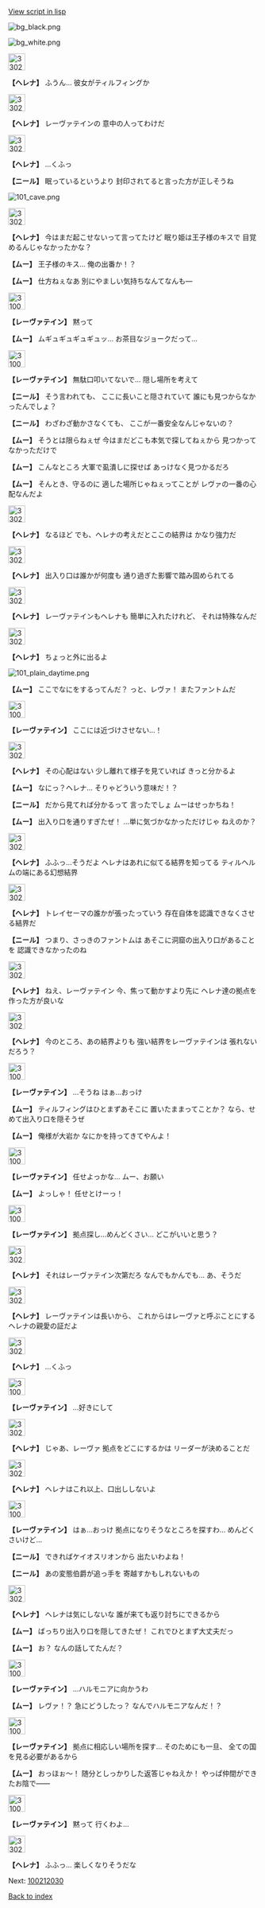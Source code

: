 [View script in lisp](../scripts/100212021.txt)

![bg_black.png](../images/backgrounds/bg_black.png)

![bg_white.png](../images/backgrounds/bg_white.png)

<img src="../images/units/3302811.png" alt="3302811.png" height="34"/>

**【ヘレナ】**
ふうん…
彼女がティルフィングか

<img src="../images/units/3302811.png" alt="3302811.png" height="34"/>

**【ヘレナ】**
レーヴァテインの
意中の人ってわけだ

<img src="../images/units/3302811.png" alt="3302811.png" height="34"/>

**【ヘレナ】**
…くふっ

**【ニール】**
眠っているというより
封印されてると言った方が正しそうね

![101_cave.png](../images/backgrounds/101_cave.png)

<img src="../images/units/3302811.png" alt="3302811.png" height="34"/>

**【ヘレナ】**
今はまだ起こせないって言ってたけど
眠り姫は王子様のキスで
目覚めるんじゃなかったかな？

**【ムー】**
王子様のキス…
俺の出番か！？

**【ムー】**
仕方ねぇなあ
別にやましい気持ちなんてなんも―

<img src="../images/units/3100211.png" alt="3100211.png" height="34"/>

**【レーヴァテイン】**
黙って

**【ムー】**
ムギュギュギュギュッ…
お茶目なジョークだって…

<img src="../images/units/3100211.png" alt="3100211.png" height="34"/>

**【レーヴァテイン】**
無駄口叩いてないで…
隠し場所を考えて

**【ニール】**
そう言われても、
ここに長いこと隠されていて
誰にも見つからなかったんでしょ？

**【ニール】**
わざわざ動かさなくても、
ここが一番安全なんじゃないの？

**【ムー】**
そうとは限らねぇぜ
今はまだどこも本気で探してねぇから
見つかってなかっただけで

**【ムー】**
こんなところ
大軍で虱潰しに探せば
あっけなく見つかるだろ

**【ムー】**
そんとき、守るのに
適した場所じゃねぇってことが
レヴァの一番の心配なんだよ

<img src="../images/units/3302811.png" alt="3302811.png" height="34"/>

**【ヘレナ】**
なるほど
でも、ヘレナの考えだとここの結界は
かなり強力だ

<img src="../images/units/3302811.png" alt="3302811.png" height="34"/>

**【ヘレナ】**
出入り口は誰かが何度も
通り過ぎた影響で踏み固められてる

<img src="../images/units/3302811.png" alt="3302811.png" height="34"/>

**【ヘレナ】**
レーヴァテインもヘレナも
簡単に入れたけれど、
それは特殊なんだ

<img src="../images/units/3302811.png" alt="3302811.png" height="34"/>

**【ヘレナ】**
ちょっと外に出るよ

![101_plain_daytime.png](../images/backgrounds/101_plain_daytime.png)

**【ムー】**
ここでなにをするってんだ？
っと、レヴァ！
またファントムだ

<img src="../images/units/3100211.png" alt="3100211.png" height="34"/>

**【レーヴァテイン】**
ここには近づけさせない…！

<img src="../images/units/3302811.png" alt="3302811.png" height="34"/>

**【ヘレナ】**
その心配はない
少し離れて様子を見ていれば
きっと分かるよ

**【ムー】**
なにっ？ヘレナ…
そりゃどういう意味だ！？

**【ニール】**
だから見てれば分かるって
言ったでしょ
ムーはせっかちね！

**【ムー】**
出入り口を通りすぎたぜ！
…単に気づかなかっただけじゃ
ねえのか？

<img src="../images/units/3302811.png" alt="3302811.png" height="34"/>

**【ヘレナ】**
ふふっ…そうだよ
ヘレナはあれに似てる結界を知ってる
ティルヘルムの端にある幻想結界

<img src="../images/units/3302811.png" alt="3302811.png" height="34"/>

**【ヘレナ】**
トレイセーマの誰かが張ったっていう
存在自体を認識できなくさせる結界だ

**【ニール】**
つまり、さっきのファントムは
あそこに洞窟の出入り口があることを
認識できなかったのね

<img src="../images/units/3302811.png" alt="3302811.png" height="34"/>

**【ヘレナ】**
ねえ、レーヴァテイン
今、焦って動かすより先に
ヘレナ達の拠点を作った方が良いな

<img src="../images/units/3302811.png" alt="3302811.png" height="34"/>

**【ヘレナ】**
今のところ、あの結界よりも
強い結界をレーヴァテインは
張れないだろう？

<img src="../images/units/3100211.png" alt="3100211.png" height="34"/>

**【レーヴァテイン】**
…そうね
はぁ…おっけ

**【ムー】**
ティルフィングはひとまずあそこに
置いたままってことか？
なら、せめて出入り口を隠そうぜ

**【ムー】**
俺様が大岩か
なにかを持ってきてやんよ！

<img src="../images/units/3100211.png" alt="3100211.png" height="34"/>

**【レーヴァテイン】**
任せよっかな…
ムー、お願い

**【ムー】**
よっしゃ！
任せとけーっ！

<img src="../images/units/3100211.png" alt="3100211.png" height="34"/>

**【レーヴァテイン】**
拠点探し…めんどくさい…
どこがいいと思う？

<img src="../images/units/3302811.png" alt="3302811.png" height="34"/>

**【ヘレナ】**
それはレーヴァテイン次第だろ
なんでもかんでも…
あ、そうだ

<img src="../images/units/3302811.png" alt="3302811.png" height="34"/>

**【ヘレナ】**
レーヴァテインは長いから、
これからはレーヴァと呼ぶことにする
ヘレナの親愛の証だよ

<img src="../images/units/3302811.png" alt="3302811.png" height="34"/>

**【ヘレナ】**
…くふっ

<img src="../images/units/3100211.png" alt="3100211.png" height="34"/>

**【レーヴァテイン】**
…好きにして

<img src="../images/units/3302811.png" alt="3302811.png" height="34"/>

**【ヘレナ】**
じゃあ、レーヴァ
拠点をどこにするかは
リーダーが決めることだ

<img src="../images/units/3302811.png" alt="3302811.png" height="34"/>

**【ヘレナ】**
ヘレナはこれ以上、口出ししないよ

<img src="../images/units/3100211.png" alt="3100211.png" height="34"/>

**【レーヴァテイン】**
はぁ…おっけ
拠点になりそうなところを探すわ…
めんどくさいけど…

**【ニール】**
できればケイオスリオンから
出たいわよね！

**【ニール】**
あの変態伯爵が追っ手を
寄越すかもしれないもの

<img src="../images/units/3302811.png" alt="3302811.png" height="34"/>

**【ヘレナ】**
ヘレナは気にしないな
誰が来ても返り討ちにできるから

**【ムー】**
ばっちり出入り口を隠してきたぜ！
これでひとまず大丈夫だっ

**【ムー】**
お？
なんの話してたんだ？

<img src="../images/units/3100211.png" alt="3100211.png" height="34"/>

**【レーヴァテイン】**
…ハルモニアに向かうわ

**【ムー】**
レヴァ！？
急にどうしたっ？
なんでハルモニアなんだ！？

<img src="../images/units/3100211.png" alt="3100211.png" height="34"/>

**【レーヴァテイン】**
拠点に相応しい場所を探す…
そのためにも一旦、
全ての国を見る必要があるから

**【ムー】**
おっほぉ～！
随分としっかりした返答じゃねえか！
やっぱ仲間ができたお陰で――

<img src="../images/units/3100211.png" alt="3100211.png" height="34"/>

**【レーヴァテイン】**
黙って
行くわよ…

<img src="../images/units/3302811.png" alt="3302811.png" height="34"/>

**【ヘレナ】**
ふふっ…
楽しくなりそうだな

Next: [100212030](100212030.md)

[Back to index](index.md)
